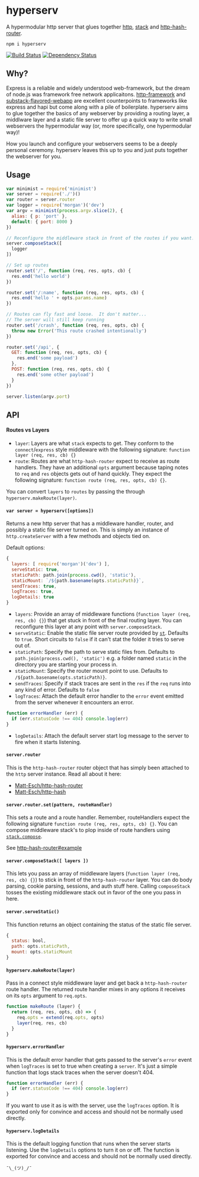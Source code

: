 # hyperserv

A hypermodular http server that glues together [http](https://nodejs.org/api/http.html), [stack](http://github.com/creationix/stack) and [http-hash-router](https://github.com/Matt-Esch/http-hash-router).

```
npm i hyperserv
```

[![Build Status](https://travis-ci.org/bcomnes/hyperserv.svg?branch=master)](https://travis-ci.org/bcomnes/hyperserv)
[![Dependency Status](https://david-dm.org/bcomnes/hyperserv.svg)](https://david-dm.org/bcomnes/hyperserv)

## Why?

Express is a reliable and widely understood web-framework, but the dream of node.js was framework free network applicaitons.  [http-framework](https://github.com/Raynos/http-framework) and [substack-flavored-webapp](https://github.com/substack/substack-flavored-webapp) are excellent counterpoints to frameworks like express and hapi but come along with a pile of boilerplate.  hyperserv aims to glue together the basics of any webserver by providing a routing layer, a middlware layer and a static file server to offer up a quick way to write small webservers the hypermodular way (or, more specifically, one hypermodular way)!

How you launch and configure your webservers seems to be a deeply personal ceremony.  hyperserv leaves this up to you and just puts together the webserver for you.


## Usage

```js
var minimist = require('minimist')
var server = require('./')()
var router = server.router
var logger = require('morgan')('dev')
var argv = minimist(process.argv.slice(2), {
  alias: { p: 'port' },
  default: { port: 8000 }
})

// Reconfigure the middleware stack in front of the routes if you want.
server.composeStack([
  logger
])

// Set up routes
router.set('/', function (req, res, opts, cb) {
  res.end('hello world')
})

router.set('/:name', function (req, res, opts, cb) {
  res.end('hello ' + opts.params.name)
})

// Routes can fly fast and loose.  It don't matter...
// The server will still keep running
router.set('/crash', function (req, res, opts, cb) {
  throw new Error('This route crashed intentionally')
})

router.set('/api', {
  GET: function (req, res, opts, cb) {
    res.end('some payload')
  },
  POST: function (req, res, opts, cb) {
    res.end('some other payload')
  }
})

server.listen(argv.port)
```

## API

#### Routes vs Layers

- `layer`: Layers are what `stack` expects to get.  They conform to the `connect`/`express` style middleware with the following signature: `function layer (req, res, cb) {}`
- `route`: Routes are what `http-hash-router` expect to receive as route handlers.  They have an additional `opts` argument because taping notes to `req` and `res` objects gets out of hand quickly.  They expect the following signature: `function route (req, res, opts, cb) {}`.

You can convert `layers` to `routes` by passing the through `hyperserv.makeRoute(layer)`.

#### `var server = hyperserv([options])`

Returns a new http server that has a middleware handler, router, and possibly a static file server turned on.  This is simply an instance of `http.createServer` with a few methods and objects tied on.

Default options:

```js
{
  layers: [ require('morgan')('dev') ],
  serveStatic: true,
  staticPath: path.join(process.cwd(), 'static'),
  staticMount: `/${path.basename(opts.staticPath)}`,
  sendTraces: true,
  logTraces: true,
  logDetails: true
}
```

- `layers`: Provide an array of middleware functions (`function layer (req, res, cb) {}`) that get stuck in front of the final routing layer.  You can reconfigure this layer at any point with `server.composeStack`.
- `serveStatic`: Enable the static file server route provided by [`st`](http://npmjs.com/st). Defaults to `true`.  Short circuits to `false` if it can't stat the folder it tries to serve out of.
- `staticPath`: Specify the path to serve static files from.  Defaults to `path.join(process.cwd(), 'static')` e.g. a folder named `static` in the directory you are starting your process in.
- `staticMount`: Specify the router mount point to use.  Defaults to `/${path.basename(opts.staticPath)}`.
- `sendTraces`: Specify if stack traces are sent in the `res` if the `req` runs into any kind of error.  Defaults to `false`
- `logTraces`: Attach the default error handler to the `error` event emitted from the server whenever it encounters an error.

```js
function errorHandler (err) {
  if (err.statusCode !== 404) console.log(err)
}
```

- `logDetails`: Attach the default server start log message to the server to fire when it starts listening.

#### `server.router`

This is the `http-hash-router` router object that has simply been attached to the `http` server instance.  Read all about it here:

- [Matt-Esch/http-hash-router](https://github.com/Matt-Esch/http-hash-router)
- [Matt-Esch/http-hash](https://github.com/Matt-Esch/http-hash)

#### `server.router.set(pattern, routeHandler)`

This sets a route and a route handler.  Remember, routeHandlers expect the following signature `function route (req, res, opts, cb) {}`.  You can compose middleware stack's to plop inside of route handlers using [`stack.compose`](https://github.com/creationix/stack/blob/master/stack.js#L36).

See [http-hash-router#example](https://github.com/Matt-Esch/http-hash-router#example)

#### `server.composeStack([ layers ])`

This lets you pass an array of middleware layers (`function layer (req, res, cb) {}`) to stick in front of the `http-hash-router` layer.  You can do body parsing, cookie parsing, sessions, and auth stuff here.  Calling `composeStack` tosses the existing middleware stack out in favor of the one you pass in here.

#### `server.serveStatic()`

This function returns an object containing the status of the static file server.

```js
{
  status: bool,
  path: opts.staticPath,
  mount: opts.staticMount
}
```

#### `hyperserv.makeRoute(layer)`

Pass in a connect style middleware layer and get back a `http-hash-router` route handler.  The returned route handler mixes in any options it receives on its `opts` argument to `req.opts`.

```js
function makeRoute (layer) {
  return (req, res, opts, cb) => {
    req.opts = extend(req.opts, opts)
    layer(req, res, cb)
  }
}
```

#### `hyperserv.errorHandler`

This is the default error handler that gets passed to the server's `error` event when `logTraces` is set to true when creating a `server`.  It's just a simple function that logs stack traces when the server doesn't 404.

```js
function errorHandler (err) {
  if (err.statusCode !== 404) console.log(err)
}
```

If you want to use it as is with the server, use the `logTraces` option.  It is exported only for convince and access and should not be normally used directly.

#### `hyperserv.logDetails`

This is the default logging function that runs when the server starts listening.  Use the `logDetails` options to turn it on or off.  The function is exported for convince and access and should not be normally used directly.

`¯\_(ツ)_/¯`

